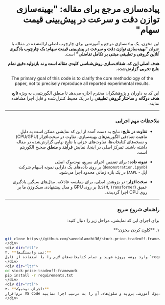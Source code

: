<div dir="rtl">

# پیاده‌سازی مرجع برای مقاله: "بهینه‌سازی توازن دقت و سرعت در پیش‌بینی قیمت سهام"

این مخزن، یک پیاده‌سازی مرجع و آموزشی برای چارچوب اصلی ارائه‌شده در مقاله با عنوان **"بهینه‌سازی توازن دقت و سرعت در پیش‌بینی قیمت سهام: یک چارچوب یادگیری آنلاین گروهی و تطبیقی مبتنی بر تکامل تفاضلی"** است.

</div>
<p align="center">
<b>
<div dir="rtl">
هدف اصلی این کد، شفاف‌سازی روش‌شناسی کلیدی مقاله است و نه بازتولید دقیق تمام نتایج تجربی گزارش‌شده.
</div>
</b>
</p>

<p align="center">
The primary goal of this code is to clarify the core methodology of the paper, not to precisely reproduce all reported experimental results.
</p>
<div dir="rtl">

این کد به داوران و پژوهشگران محترم اجازه می‌دهد تا منطق الگوریتمی، به ویژه **تابع هدف دوگانه** و **ساختار گروهی تطبیقی** را در یک محیط کنترل‌شده و قابل اجرا مشاهده نمایند.

---

### ملاحظات مهم اجرایی

*   **تفاوت در نتایج:** نتایج به دست آمده از این کد نمایشی ممکن است به دلیل ماهیت تصادفی الگوریتم‌های بهینه‌سازی، تفاوت در سخت‌افزار (CPU/GPU) و نسخه‌های کتابخانه‌ها، تفاوت‌های جزئی با نتایج نهایی گزارش‌شده در مقاله داشته باشند. تمرکز اصلی در اینجا، نمایش **فرآیند** و **منطق** صحیح الگوریتم است.

*   **نمونه داده:** برای تضمین اجرای سریع، نوت‌بوک اصلی (`demonstration.ipynb`) بر روی داده‌های یک دارایی نمونه (سهام شرکت اپل - `AAPL`) در یک بازه زمانی محدود اجرا می‌شود.

*   **سخت‌افزار:** در پژوهش اصلی، برای مقایسه عادلانه، مدل‌های سنگین یادگیری عمیق (`LSTM`, `Transformer`) بر روی GPU و مدل پیشنهادی سبک‌وزن ما بر روی CPU اجرا گردیدند.

---

### راهنمای شروع سریع

برای اجرای این کد نمایشی، مراحل زیر را دنبال کنید:

</div>
<div dir="rtl">
۱. **کلون کردن مخزن:**
</div>

<!-- 
!!! نکته مهم: در دستور زیر، بخش‌های [YOUR-USERNAME] و [YOUR-REPOSITORY-NAME] را با نام کاربری و نام مخزن خودتان در گیت‌هاب جایگزین کنید.
-->
<div dir="ltr">

```bash
git clone https://github.com/saeedalamchi36/stock-price-tradeoff-framework.git
</div>
<div dir="rtl">
۲. **نصب وابستگی‌ها:**
وارد پوشه پروژه شوید و تمام کتابخانه‌های لازم را با استفاده از فایل `requirements.txt` نصب کنید:
</div>
<div dir="ltr">
cd stock-price-tradeoff-framework
pip install -r requirements.txt
</div>
<div dir="rtl">
۳. **اجرای نوت‌بوک:**
نرم‌افزار VS Code را باز کرده، پوشه پروژه را در آن باز کنید و به سراغ فایل نوت‌بوک آموزشی بروید و سلول‌های آن را به ترتیب اجرا نمایید: `notebooks/demonstration.ipynb`
</div>
```